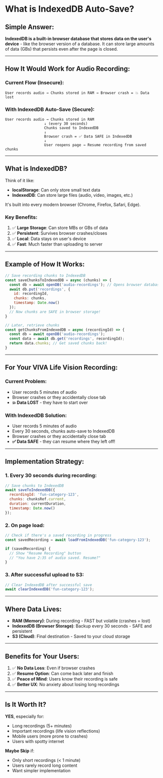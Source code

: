 # What is IndexedDB Auto-Save?

## Simple Answer:
**IndexedDB is a built-in browser database that stores data on the user's device** - like the browser version of a database. It can store large amounts of data (GBs) that persists even after the page is closed.

---

## How It Would Work for Audio Recording:

### Current Flow (Insecure):
```
User records audio → Chunks stored in RAM → Browser crash = 💥 Data lost
```

### With IndexedDB Auto-Save (Secure):
```
User records audio → Chunks stored in RAM 
                  ↓ (every 30 seconds)
                  Chunks saved to IndexedDB
                  ↓
                  Browser crash = ✅ Data SAFE in IndexedDB
                  ↓
                  User reopens page → Resume recording from saved chunks
```

---

## What is IndexedDB?

Think of it like:
- **localStorage**: Can only store small text data
- **IndexedDB**: Can store large files (audio, video, images, etc.)

It's built into every modern browser (Chrome, Firefox, Safari, Edge).

### Key Benefits:
1. ✅ **Large Storage**: Can store MBs or GBs of data
2. ✅ **Persistent**: Survives browser crashes/closes
3. ✅ **Local**: Data stays on user's device
4. ✅ **Fast**: Much faster than uploading to server

---

## Example of How It Works:

```javascript
// Save recording chunks to IndexedDB
const saveChunksToIndexedDB = async (chunks) => {
  const db = await openDB('audio-recordings'); // Opens browser database
  await db.put('recordings', {
    id: recordingId,
    chunks: chunks,
    timestamp: Date.now()
  });
  // Now chunks are SAFE in browser storage!
}

// Later, retrieve chunks
const getChunksFromIndexedDB = async (recordingId) => {
  const db = await openDB('audio-recordings');
  const data = await db.get('recordings', recordingId);
  return data.chunks; // Get saved chunks back!
}
```

---

## For Your VIVA Life Vision Recording:

### Current Problem:
- User records 5 minutes of audio
- Browser crashes or they accidentally close tab
- **💥 Data LOST** - they have to start over

### With IndexedDB Solution:
- User records 5 minutes of audio
- Every 30 seconds, chunks auto-save to IndexedDB
- Browser crashes or they accidentally close tab
- **✅ Data SAFE** - they can resume where they left off!

---

## Implementation Strategy:

### 1. Every 30 seconds during recording:
```javascript
// Save chunks to IndexedDB
await saveToIndexedDB({
  recordingId: 'fun-category-123',
  chunks: chunksRef.current,
  duration: currentDuration,
  timestamp: Date.now()
});
```

### 2. On page load:
```javascript
// Check if there's a saved recording in progress
const savedRecording = await loadFromIndexedDB('fun-category-123');

if (savedRecording) {
  // Show "Resume Recording" button
  // "You have 2:35 of audio saved. Resume?"
}
```

### 3. After successful upload to S3:
```javascript
// Clear IndexedDB after successful save
await clearIndexedDB('fun-category-123');
```

---

## Where Data Lives:

- **RAM (Memory)**: During recording - FAST but volatile (crashes = lost)
- **IndexedDB (Browser Storage)**: Backup every 30 seconds - SAFE and persistent
- **S3 (Cloud)**: Final destination - Saved to your cloud storage

---

## Benefits for Your Users:

1. ✅ **No Data Loss**: Even if browser crashes
2. ✅ **Resume Option**: Can come back later and finish
3. ✅ **Peace of Mind**: Users know their recording is safe
4. ✅ **Better UX**: No anxiety about losing long recordings

---

## Is It Worth It?

**YES**, especially for:
- Long recordings (5+ minutes)
- Important recordings (life vision reflections)
- Mobile users (more prone to crashes)
- Users with spotty internet

**Maybe Skip** if:
- Only short recordings (< 1 minute)
- Users rarely record long content
- Want simpler implementation
